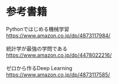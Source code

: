 # 参考書籍

Pythonではじめる機械学習<br>
https://www.amazon.co.jp/dp/4873117984/<br>
<br>
統計学が最強の学問である<br>
https://www.amazon.co.jp/dp/4478022216/<br>
<br>
ゼロから作るDeep Learning<br>
https://www.amazon.co.jp/dp/4873117585/<br>
<br>




